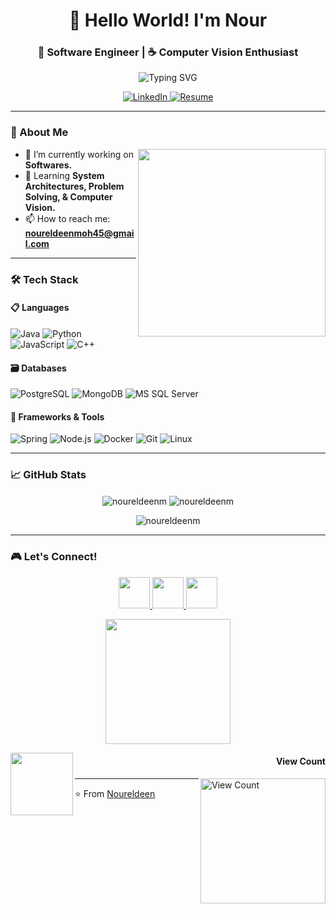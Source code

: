 <h1 align="center">👋 Hello World! I'm Nour</h1>
<h3 align="center">🚀 Software Engineer | ☕ Computer Vision Enthusiast</h3>

<p align="center">
  <img src="https://readme-typing-svg.herokuapp.com?font=Fira+Code&pause=1000&color=22D3F7&center=true&vCenter=true&width=435&lines=Software+Developer;Problem+Solver;Tech+Enthusiast;Continuous+Learner" alt="Typing SVG" />
</p>

<p align="center">
<!--   <a href="https://git.io/typing-svg">
    <img src="https://komarev.com/ghpvc/?username=noureldeenm&label=Profile%20views&color=0e75b6&style=flat" alt="noureldeenm" />
  </a> -->
  <a href="https://www.linkedin.com/in/noureldeenmohamed/">
    <img alt="LinkedIn" src="https://img.shields.io/badge/LinkedIn-0077B5?style=for-the-badge&logo=linkedin&logoColor=white" />
  </a>
  <a href="https://drive.google.com/file/d/10dmFXnYeJrG4-zeh8hL20HbvzRCi1AK1/view?usp=sharing">
    <img alt="Resume" src="https://img.shields.io/badge/Resume-4285F4?style=for-the-badge&logo=googledrive&logoColor=white" />
  </a>
</p>

---

### 📖 About Me

<p align="center">
  <img align="right" src="https://media.giphy.com/media/qgQUggAC3Pfv687qPC/giphy.gif" width="300"/>
</p>

- 🔭 I’m currently working on **Softwares.**
- 🌱 Learning **System Architectures, Problem Solving, & Computer Vision.**
- 📫 How to reach me: **noureldeenmoh45@gmail.com**

---

### 🛠️ Tech Stack

#### 📋 Languages
![Java](https://img.shields.io/badge/Java-ED8B00?style=for-the-badge&logo=openjdk&logoColor=white)
![Python](https://img.shields.io/badge/Python-3776AB?style=for-the-badge&logo=python&logoColor=white)
![JavaScript](https://img.shields.io/badge/JavaScript-F7DF1E?style=for-the-badge&logo=javascript&logoColor=black)
![C++](https://img.shields.io/badge/C%2B%2B-00599C?style=for-the-badge&logo=c%2B%2B&logoColor=white)

#### 🗃️ Databases
![PostgreSQL](https://img.shields.io/badge/PostgreSQL-316192?style=for-the-badge&logo=postgresql&logoColor=white)
![MongoDB](https://img.shields.io/badge/MongoDB-4EA94B?style=for-the-badge&logo=mongodb&logoColor=white)
![MS SQL Server](http://img.shields.io/badge/MS%20SQL%20Server-CC2927?style=for-the-badge&logo=microsoft%20sql%20server&logoColor=white)

#### 🚀 Frameworks & Tools
![Spring](https://img.shields.io/badge/Spring-6DB33F?style=for-the-badge&logo=spring&logoColor=white)
![Node.js](https://img.shields.io/badge/Node.js-339933?style=for-the-badge&logo=nodedotjs&logoColor=white)
![Docker](https://img.shields.io/badge/Docker-2496ED?style=for-the-badge&logo=docker&logoColor=white)
![Git](https://img.shields.io/badge/Git-F05032?style=for-the-badge&logo=git&logoColor=white)
![Linux](https://img.shields.io/badge/Linux-FCC624?style=for-the-badge&logo=linux&logoColor=black)

---

### 📈 GitHub Stats

<p align="center">
  <img align="center" src="https://github-readme-stats.vercel.app/api/top-langs?username=noureldeenm&show_icons=true&locale=en&layout=compact&theme=radical" alt="noureldeenm" />
  <img align="center" src="https://github-readme-stats.vercel.app/api?username=noureldeenm&show_icons=true&locale=en&theme=radical" alt="noureldeenm" />
</p>

<p align="center">
  <img src="https://github-readme-streak-stats.herokuapp.com/?user=noureldeenm&theme=dark" alt="noureldeenm" />
</p>

---

### 🎮 Let's Connect!

<p align="center">
  <a href="https://linkedin.com/in/noureldeenmohamed">
    <img src="https://img.icons8.com/color/48/000000/linkedin.png" width="50"/>
  </a>
  <a href="https://www.hackerrank.com/noureldeenmoh45">
    <img src="https://img.icons8.com/external-tal-revivo-color-tal-revivo/48/000000/external-hackerrank-is-a-technology-company-that-focuses-on-competitive-programming-logo-color-tal-revivo.png" width="50"/>
  </a>
  <a href="mailto:noureldeenmoh45@gmail.com">
    <img src="https://img.icons8.com/color/48/000000/gmail--v1.png" width="50"/>
  </a>
</p>

<p align="center">
  <img src="https://media.giphy.com/media/L1R1tvI9svkIWwpVYr/giphy.gif" width="200"/>
</p>

<a href=#><img src="https://i.pinimg.com/originals/fe/84/4c/fe844cbda6fa537f1f2bfe47551f6de3.gif" align="left" width="100"></a>
      <h4 align="right">View Count</h4>
<a href=#><img src="https://profile-counter.glitch.me/noureldeenm/count.svg" alt="View Count" width="200" align="right"></a>

---

⭐ From [Noureldeen](https://github.com/noureldeenm)
